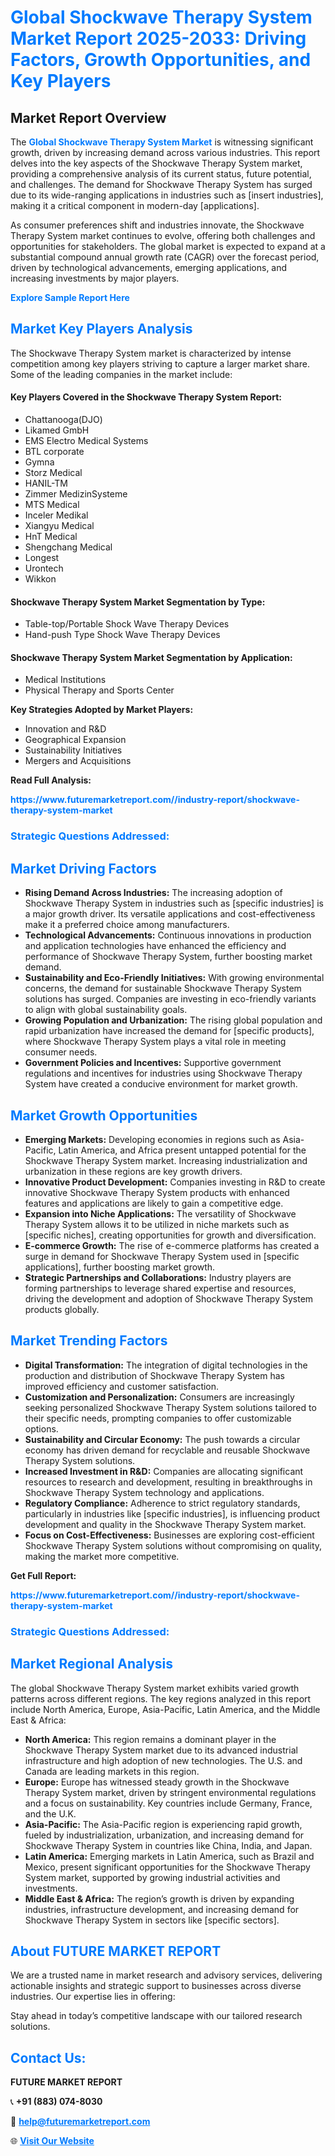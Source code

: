 <h1 style="color: #007BFF;">Global Shockwave Therapy System Market Report 2025-2033: Driving Factors, Growth Opportunities, and Key Players</h1>

<section id="overview">
<h2>Market Report Overview</h2>
<p>The <a href="https://www.futuremarketreport.com//industry-report/shockwave-therapy-system-market" style="color: #007BFF; text-decoration: none;"><strong>Global Shockwave Therapy System Market</strong></a> is witnessing significant growth, driven by increasing demand across various industries. This report delves into the key aspects of the Shockwave Therapy System market, providing a comprehensive analysis of its current status, future potential, and challenges. The demand for Shockwave Therapy System has surged due to its wide-ranging applications in industries such as [insert industries], making it a critical component in modern-day [applications].</p>
<p>As consumer preferences shift and industries innovate, the Shockwave Therapy System market continues to evolve, offering both challenges and opportunities for stakeholders. The global market is expected to expand at a substantial compound annual growth rate (CAGR) over the forecast period, driven by technological advancements, emerging applications, and increasing investments by major players.</p>
</section>

<section id="overview">
<p><a href="https://www.futuremarketreport.com//request-sample/reportId=79769" style="color: #007BFF; text-decoration: none;"><strong>Explore Sample Report Here</strong></a></p>
</section>

<section id="key-players">
<h2 style="color: #007BFF;">Market Key Players Analysis</h2>
<p>The Shockwave Therapy System market is characterized by intense competition among key players striving to capture a larger market share. Some of the leading companies in the market include:</p>
<h4>Key Players Covered in the Shockwave Therapy System Report:</h4>
<ul><li>Chattanooga(DJO)</li><li>Likamed GmbH</li><li>EMS Electro Medical Systems</li><li>BTL corporate</li><li>Gymna</li><li>Storz Medical</li><li>HANIL-TM</li><li>Zimmer MedizinSysteme</li><li>MTS Medical</li><li>Inceler Medikal</li><li>Xiangyu Medical</li><li>HnT Medical</li><li>Shengchang Medical</li><li>Longest</li><li>Urontech</li><li>Wikkon</li></ul>
<h4>Shockwave Therapy System Market Segmentation by Type:</h4>
<ul><li>Table-top/Portable Shock Wave Therapy Devices</li><li>Hand-push Type Shock Wave Therapy Devices</li></ul>

<h4>Shockwave Therapy System Market Segmentation by Application:</h4>
<ul><li>Medical Institutions</li><li>Physical Therapy and Sports Center</li></ul>
<p><strong>Key Strategies Adopted by Market Players:</strong></p>
<ul>
<li>Innovation and R&D</li>
<li>Geographical Expansion</li>
<li>Sustainability Initiatives</li>
<li>Mergers and Acquisitions</li>
</ul>
</section>

<section>
<p><strong>Read Full Analysis: </strong></p><a href="https://www.futuremarketreport.com//industry-report/shockwave-therapy-system-market" style="color: #007BFF; text-decoration: none;"><strong>https://www.futuremarketreport.com//industry-report/shockwave-therapy-system-market</strong></a>
<h3 style="color: #007BFF;">Strategic Questions Addressed:</h3>
</section>

<section id="driving-factors">
<h2 style="color: #007BFF;">Market Driving Factors</h2>
<ul>
<li><strong>Rising Demand Across Industries:</strong> The increasing adoption of Shockwave Therapy System in industries such as [specific industries] is a major growth driver. Its versatile applications and cost-effectiveness make it a preferred choice among manufacturers.</li>
<li><strong>Technological Advancements:</strong> Continuous innovations in production and application technologies have enhanced the efficiency and performance of Shockwave Therapy System, further boosting market demand.</li>
<li><strong>Sustainability and Eco-Friendly Initiatives:</strong> With growing environmental concerns, the demand for sustainable Shockwave Therapy System solutions has surged. Companies are investing in eco-friendly variants to align with global sustainability goals.</li>
<li><strong>Growing Population and Urbanization:</strong> The rising global population and rapid urbanization have increased the demand for [specific products], where Shockwave Therapy System plays a vital role in meeting consumer needs.</li>
<li><strong>Government Policies and Incentives:</strong> Supportive government regulations and incentives for industries using Shockwave Therapy System have created a conducive environment for market growth.</li>
</ul>
</section>

<section id="growth-opportunities">
<h2 style="color: #007BFF;">Market Growth Opportunities</h2>
<ul>
<li><strong>Emerging Markets:</strong> Developing economies in regions such as Asia-Pacific, Latin America, and Africa present untapped potential for the Shockwave Therapy System market. Increasing industrialization and urbanization in these regions are key growth drivers.</li>
<li><strong>Innovative Product Development:</strong> Companies investing in R&D to create innovative Shockwave Therapy System products with enhanced features and applications are likely to gain a competitive edge.</li>
<li><strong>Expansion into Niche Applications:</strong> The versatility of Shockwave Therapy System allows it to be utilized in niche markets such as [specific niches], creating opportunities for growth and diversification.</li>
<li><strong>E-commerce Growth:</strong> The rise of e-commerce platforms has created a surge in demand for Shockwave Therapy System used in [specific applications], further boosting market growth.</li>
<li><strong>Strategic Partnerships and Collaborations:</strong> Industry players are forming partnerships to leverage shared expertise and resources, driving the development and adoption of Shockwave Therapy System products globally.</li>
</ul>
</section>

<section id="trending-factors">
<h2 style="color: #007BFF;">Market Trending Factors</h2>
<ul>
<li><strong>Digital Transformation:</strong> The integration of digital technologies in the production and distribution of Shockwave Therapy System has improved efficiency and customer satisfaction.</li>
<li><strong>Customization and Personalization:</strong> Consumers are increasingly seeking personalized Shockwave Therapy System solutions tailored to their specific needs, prompting companies to offer customizable options.</li>
<li><strong>Sustainability and Circular Economy:</strong> The push towards a circular economy has driven demand for recyclable and reusable Shockwave Therapy System solutions.</li>
<li><strong>Increased Investment in R&D:</strong> Companies are allocating significant resources to research and development, resulting in breakthroughs in Shockwave Therapy System technology and applications.</li>
<li><strong>Regulatory Compliance:</strong> Adherence to strict regulatory standards, particularly in industries like [specific industries], is influencing product development and quality in the Shockwave Therapy System market.</li>
<li><strong>Focus on Cost-Effectiveness:</strong> Businesses are exploring cost-efficient Shockwave Therapy System solutions without compromising on quality, making the market more competitive.</li>
</ul>
</section>

<section>
<p><strong>Get Full Report: </strong></p><a href="https://www.futuremarketreport.com//industry-report/shockwave-therapy-system-market" style="color: #007BFF; text-decoration: none;"><strong>https://www.futuremarketreport.com//industry-report/shockwave-therapy-system-market</strong></a>
<h3 style="color: #007BFF;">Strategic Questions Addressed:</h3>
</section>


<section id="regional-analysis">
<h2 style="color: #007BFF;">Market Regional Analysis</h2>
<p>The global Shockwave Therapy System market exhibits varied growth patterns across different regions. The key regions analyzed in this report include North America, Europe, Asia-Pacific, Latin America, and the Middle East & Africa:</p>
<ul>
<li><strong>North America:</strong> This region remains a dominant player in the Shockwave Therapy System market due to its advanced industrial infrastructure and high adoption of new technologies. The U.S. and Canada are leading markets in this region.</li>
<li><strong>Europe:</strong> Europe has witnessed steady growth in the Shockwave Therapy System market, driven by stringent environmental regulations and a focus on sustainability. Key countries include Germany, France, and the U.K.</li>
<li><strong>Asia-Pacific:</strong> The Asia-Pacific region is experiencing rapid growth, fueled by industrialization, urbanization, and increasing demand for Shockwave Therapy System in countries like China, India, and Japan.</li>
<li><strong>Latin America:</strong> Emerging markets in Latin America, such as Brazil and Mexico, present significant opportunities for the Shockwave Therapy System market, supported by growing industrial activities and investments.</li>
<li><strong>Middle East & Africa:</strong> The region’s growth is driven by expanding industries, infrastructure development, and increasing demand for Shockwave Therapy System in sectors like [specific sectors].</li>
</ul>
</section>

<footer>
<h2 style="color: #007BFF;">About FUTURE MARKET REPORT</h2>
<p>We are a trusted name in market research and advisory services, delivering actionable insights and strategic support to businesses across diverse industries. Our expertise lies in offering:</p>

<p>Stay ahead in today’s competitive landscape with our tailored research solutions.</p>

<h2 style="color: #007BFF;">Contact Us:</h2>
<p><strong>FUTURE MARKET REPORT</strong></p>
<p>📞 <strong>+91 (883) 074-8030</strong></p>
<p>📧 <strong><a href="mailto:help@futuremarketreport.com" style="color: #007BFF;">help@futuremarketreport.com</a></strong></p>
<p>🌐 <strong><a href="https://www.futuremarketreport.com/" style="color: #007BFF;">Visit Our Website</a></strong></p>
</footer>